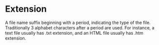 # Extension

A file name suffix beginning with a period, indicating the type of the file.
Traditionally 3 alphabet characters after a period are used. For instance, a
text file usually has .txt extension, and an HTML file usually has .htm
extension.
